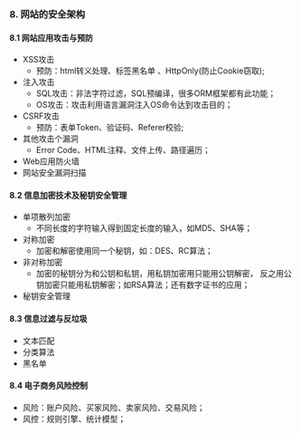### 8. 网站的安全架构
#### 8.1 网站应用攻击与预防
- XSS攻击
  - 预防：html转义处理、标签黑名单 、HttpOnly(防止Cookie窃取);
- 注入攻击
  - SQL攻击：非法字符过滤，SQL预编译，很多ORM框架都有此功能；
  - OS攻击：攻击利用语言漏洞注入OS命令达到攻击目的；
- CSRF攻击
  - 预防：表单Token、验证码、Referer校验;
- 其他攻击个漏洞
  - Error Code、HTML注释、文件上传、路径遍历； 
- Web应用防火墙
- 网站安全漏洞扫描
#### 8.2 信息加密技术及秘钥安全管理
- 单项散列加密
  - 不同长度的字符输入得到固定长度的输入，如MD5、SHA等； 
- 对称加密
  - 加密和解密使用同一个秘钥，如：DES、RC算法； 
- 非对称加密
  - 加密的秘钥分为和公钥和私钥，用私钥加密用只能用公钥解密， 反之用公钥加密只能用私钥解密；如RSA算法；还有数字证书的应用；
- 秘钥安全管理
#### 8.3 信息过滤与反垃圾
- 文本匹配
- 分类算法
- 黑名单
#### 8.4 电子商务风险控制
- 风险：账户风险、买家风险、卖家风险、交易风险；
- 风控：规则引擎、统计模型；